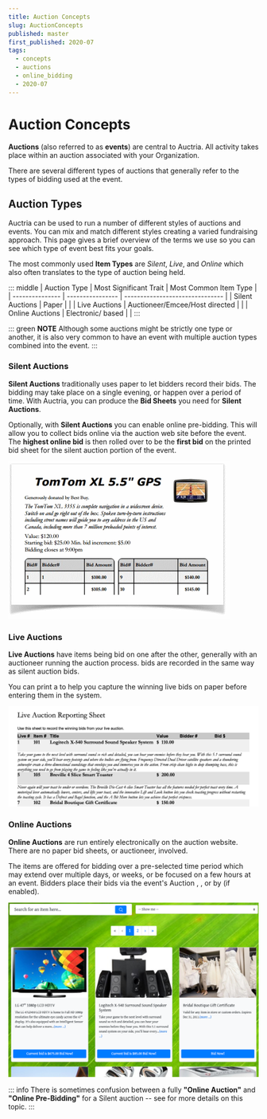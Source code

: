 ```yaml
---
title: Auction Concepts
slug: AuctionConcepts
published: master
first_published: 2020-07
tags:
  - concepts
  - auctions
  - online_bidding
  - 2020-07
---
```


# Auction Concepts

**Auctions** (also referred to as **events**) are central to Auctria. All activity takes place within an auction associated with your Organization.

There are several different types of auctions that generally refer to the types of bidding used at the event.

## Auction Types

Auctria can be used to run a number of different styles of auctions and events. You can mix and match different styles creating a varied fundraising approach. This page gives a brief overview of the terms we use so you can see which type of event best fits your goals.

The most commonly used **Item Types** are *Silent*, *Live*, and *Online* which also often translates to the type of auction being held.

::: middle
| Auction Type    | Most Significant Trait   | Most Common Item Type           |
| --------------- | ---------------- | ------------------------------- |
| Silent Auctions | Paper <IndexLink slug="BidSheets"/> | <IndexLink slug="SilentItems"/> |
| Live Auctions   | Auctioneer/Emcee/Host directed | <IndexLink slug="LiveItems"/> |
| Online Auctions | Electronic/<IndexLink slug="Website"/> based | <IndexLink slug="OnlineItems"/> |
:::

::: green
**NOTE**
Although some auctions might be strictly one type or another, it is also very common to have an event with multiple auction types combined into the event.
:::

### Silent Auctions

**Silent Auctions** traditionally uses paper <IndexLink slug="BidSheets"/> to let bidders record their bids. The bidding may take place on a single evening, or happen over a period of time. With Auctria, you can produce the **Bid Sheets** you need for **Silent Auctions**.

Optionally, with **Silent Auctions** you can enable online pre-bidding. This will allow you to collect bids online via the auction web site before the event. The **highest online bid** is then rolled over to be the **first bid** on the printed bid sheet for the silent auction portion of the event.

![img](./index.assets/pre-bidsheet.png)

### Live Auctions

**Live Auctions** have items being bid on one after the other, generally with an auctioneer running the auction process. <IndexLink slug="LiveItems"/> bids are <IndexLink slug="RecordBid">recorded</IndexLink> in the same way as silent auction bids.

You can print a <IndexLink slug="PrintingLiveReportingSheet"/> to help you capture the winning live bids on paper before entering them in the system.

![img](./index.assets/LiveAuctionReportingSheet.png)

### Online Auctions

**Online Auctions** are run entirely electronically on the auction website. There are no paper bid sheets, or auctioneer, involved.  

The items are offered for bidding over a pre-selected time period which may extend over multiple days, or weeks, or be focused on a few hours at an event. Bidders place their bids via the event's Auction <IndexLink slug="Website"/>, <IndexLink slug="MobileBiddingApp"/>, or by <IndexLink slug="TextMessages"/> (if enabled).

![img](./index.assets/OnlineAuctionCatalog.png)

::: info
There is sometimes confusion between a fully **"Online Auction"** and **"Online Pre-Bidding"** for a <IndexLink slug="SilentItems">Silent</IndexLink> auction -- see <IndexLink slug="OnlineBiddingType"/> for more details on this topic.
:::

<ChildPages/>
<Revised text="Reviewed" date="2021-06-01" time="4:09 PM"/>
